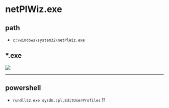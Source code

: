 # netPlWiz.exe

## path
* `c:\windows\system32\netPlWiz.exe`

## *.exe

[<img src="https://i.imgur.com/BnpQH25.png">](https://i.imgur.com/BnpQH25.png)

---

## powershell
* `rundll32.exe sysdm.cpl,EditUserProfiles` !?
